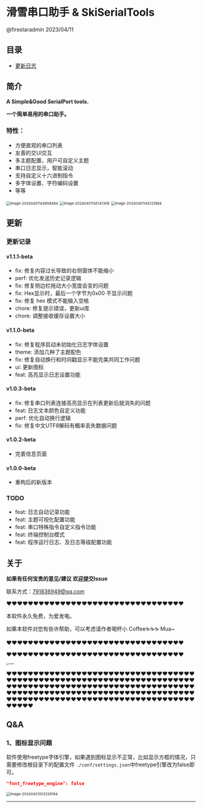 # 滑雪串口助手 & SkiSerialTools



@firestaradmin 2023/04/11


## 目录
- [更新日志](#更新记录)


## 简介

**A Simple&Good SerialPort tools.**

**一个简单易用的串口助手。**

### 特性：

- 方便直观的串口列表
- 友善的交UI交互
- 多主题配置，用户可自定义主题
- 串口日志显示，智能滚动
- 支持自定义十六进制指令
- 多字体设置、字符编码设置
- 等等



<img src="./.assets_README/image-20240401144858484.png" alt="image-20240401144858484" style="zoom: 67%;" />

<img src="./.assets_README/image-20240401145141306.png" alt="image-20240401145141306" style="zoom:67%;" />

<img src="./.assets_README/image-20240401145221884.png" alt="image-20240401145221884" style="zoom:67%;" />


## 更新

### 更新记录

#### v1.1.1-beta
- fix: 修复内容过长导致的右侧窗体不能缩小
- perf: 优化发送历史记录逻辑
- fix: 修复侧边栏拖动大小宽度会变的问题
- fix: Hex显示时，最后一个字节为0x00 不显示问题
- fix: 修复 hex 模式不能输入空格
- chore: 修复提示错误，更新ui库
- chore: 调整接收缓存设置大小



#### v1.1.0-beta
- fix: 修复程序启动未初始化日志字体设置
- theme: 添加几种了主题配色
- fix: 修复自动换行和时间戳显示不能完美共同工作问题
- ui: 更新图标
- feat: 高亮显示日志设置功能


#### v1.0.3-beta
- fix: 修复串口列表连接高亮显示在列表更新后就消失的问题
- feat: 日志文本颜色自定义功能
- perf: 优化自动换行逻辑
- fix: 修复中文UTF8解码有概率丢失数据问题

#### v1.0.2-beta
- 完善信息页面

#### v1.0.0-beta
- 重构后的新版本




### TODO

- feat: 日志自动记录功能
- feat: 主题可视化配置功能
- feat: 串口特殊指令自定义指令功能
- feat: 终端控制台模式
- feat: 程序运行日志、及日志等级配置功能




## 关于

**如果有任何宝贵的意见/建议 欢迎提交Issue**

联系方式：791836949@qq.com

❤❤❤❤❤❤❤❤❤❤❤❤❤❤❤❤❤❤❤❤❤❤❤❤❤❤❤❤❤❤❤❤❤

本软件永久免费，为爱发电。

如果本软件对您有些许帮助，可以考虑请作者喝杯小 Coffee☕☕☕ Mua~

❤❤❤❤❤❤❤❤❤❤❤❤❤❤❤❤❤❤❤❤❤❤❤❤❤❤❤❤❤❤❤❤❤

❤❤❤❤❤❤❤❤❤❤❤❤❤❤❤❤❤❤❤❤❤❤❤❤❤❤❤❤❤❤❤❤❤

<img src="./.assets_README/donate.jpg" alt="donate" style="zoom: 33%;" />

❤❤❤❤❤❤❤❤❤❤❤❤❤❤❤❤❤❤❤❤❤❤❤❤❤❤❤❤❤❤❤❤❤❤❤❤❤❤❤❤❤❤❤❤❤❤❤❤❤❤❤❤❤❤❤❤❤❤❤❤❤❤❤❤❤❤❤❤❤❤❤❤❤❤❤❤❤❤❤❤❤❤❤❤❤❤❤❤❤❤❤❤❤❤❤❤❤❤❤❤❤❤❤❤❤❤❤❤❤❤❤❤❤❤❤❤❤❤❤❤❤❤❤❤❤❤❤❤❤❤❤❤❤❤❤❤❤❤❤❤❤❤❤❤❤❤❤❤❤❤❤❤❤❤❤❤❤❤❤❤❤❤❤❤❤❤❤❤❤❤❤❤❤❤❤❤❤❤❤❤

## Q&A

### 1、图标显示问题

软件使用freetype字体引擎，如果遇到图标显示不正常，比如显示方框的情况，只需要修改根目录下的配置文件 `./conf/settings.json`中freetype引擎改为false即可。

```json
"font_freetype_engine": false
```

<img src="./.assets_README/image-20240401202226194.png" alt="image-20240401202226194" style="zoom:67%;" />

---